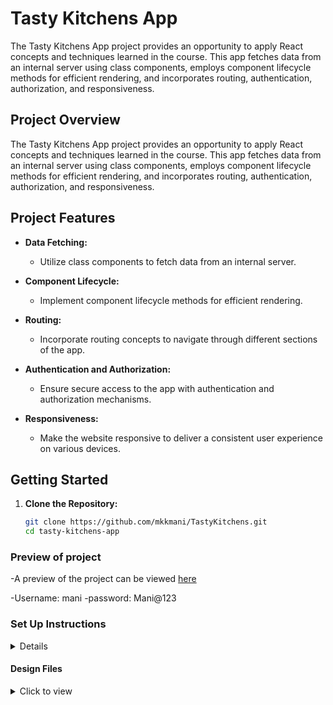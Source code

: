# Tasty Kitchens App

The Tasty Kitchens App project provides an opportunity to apply React concepts and techniques learned in the course. This app fetches data from an internal server using class components, employs component lifecycle methods for efficient rendering, and incorporates routing, authentication, authorization, and responsiveness.

## Project Overview

The Tasty Kitchens App project provides an opportunity to apply React concepts and techniques learned in the course. This app fetches data from an internal server using class components, employs component lifecycle methods for efficient rendering, and incorporates routing, authentication, authorization, and responsiveness.

## Project Features

- **Data Fetching:**
  - Utilize class components to fetch data from an internal server.

- **Component Lifecycle:**
  - Implement component lifecycle methods for efficient rendering.

- **Routing:**
  - Incorporate routing concepts to navigate through different sections of the app.

- **Authentication and Authorization:**
  - Ensure secure access to the app with authentication and authorization mechanisms.

- **Responsiveness:**
  - Make the website responsive to deliver a consistent user experience on various devices.

## Getting Started

1. **Clone the Repository:**
   ```bash
   git clone https://github.com/mkkmani/TastyKitchens.git
   cd tasty-kitchens-app

### Preview of project
  -A preview of the project can be viewed <a href='https://randomthings.ccbp.tech' target='_blank'>here</a>

  -Username: mani
  -password: Mani@123
  

### Set Up Instructions

<details>
- Download dependencies by running `npm install`
  
- Start up the app using `npm start`
</details>


#### Design Files

<details>
<summary>Click to view</summary>

- You can check the **Design Files** for different devices <a href="https://www.figma.com/file/5DK9nvTWZ4W0ytHtDrDe56/Tasty_Kitchens" target="_blank">here</a>.

</details>

